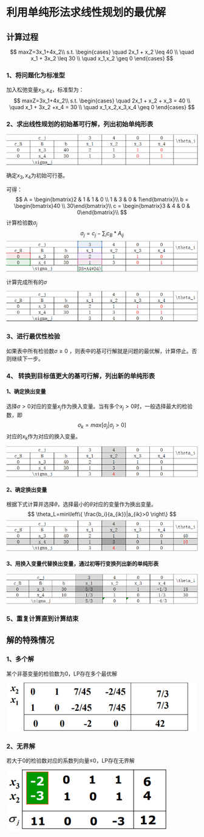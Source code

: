 # 利用单纯形法求线性规划的最优解

## 计算过程

$$
maxZ=3x_1+4x_2\\
s.t. \begin{cases} \quad
2x_1 + x_2 \leq 40 \\ \quad
x_1 + 3x_2 \leq 30 \\ \quad
x_1,x_2 \geq 0
\end{cases}
$$

### 1、将问题化为标准型

加入松弛变量$x_3,x_4$，标准型为：
$$
maxZ=3x_1+4x_2\\
s.t. \begin{cases} \quad
2x_1 + x_2 + x_3 = 40 \\ \quad
x_1 + 3x_2 +x_4 = 30 \\ \quad
x_1,x_2,x_3,x_4 \geq 0
\end{cases}
$$

### 2、求出线性规划的初始基可行解，列出初始单纯形表

![image-20211216121804892](img\image-20211216121804892.png)

确定$x_3,x_4$为初始可行基。

可得：
$$
A = \begin{bmatrix}2 & 1 & 1 & 0 \\ 1 & 3 & 0 & 1\end{bmatrix}\\
b = \begin{bmatrix}40 \\ 30\end{bmatrix}\\
c = \begin{bmatrix}3 & 4 & 0 & 0\end{bmatrix}\\
$$
计算检验数$\sigma_j$
$$
\sigma_j = c_j-\sum_i{c_B*A_{ij}}
$$
![image-20211216130522906](img\image-20211216130522906.png)

计算完成所有的$\sigma$

![](img\image-20211216130744425.png)

### 3、进行最优性检验

如果表中所有检验数$\sigma\geq0$ ，则表中的基可行解就是问题的最优解，计算停止。否则继续下一步。

### 4、 转换到目标值更大的基可行解，列出新的单纯形表

#### 1、确定换出变量

选择$\sigma>0$对应的变量$x_j$作为换入变量。当有多个$x_j>0$时，一般选择最大的检验数，即
$$
\sigma_k=max\left[\sigma_j|\sigma_j>0\right]
$$
对应的$x_k$作为对应的换入变量。

![image-20211218205008223](img\image-20211218205008223.png)

#### 2、确定换出变量

根据下式计算并选择$\theta$，选择最小的$\theta$对应的变量作为换出变量。
$$
\theta_L=min\left\{ \frac{b_i}{a_{ik}}|a_{ik}>0 \right\}
$$
![image-20211218205338493](img\image-20211218205338493.png)

#### 3、用换入变量代替换出变量，通过初等行变换列出新的单纯形表

![image-20211218205919465](img\image-20211218205919465.png)

### 5、重复计算直到计算结束

## 解的特殊情况

### 1、多个解

某个非基变量的检验数为0，LP存在多个最优解

![image-20211218210328436](img\image-20211218210328436.png)

### 2、无界解

若大于0的检验数对应的系数列向量$\leq$0，LP存在无界解

![image-20211218210308988](img\image-20211218210308988.png)
